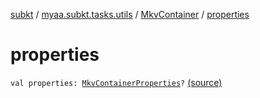 [subkt](../../index.md) / [myaa.subkt.tasks.utils](../index.md) / [MkvContainer](index.md) / [properties](./properties.md)

# properties

`val properties: `[`MkvContainerProperties`](../-mkv-container-properties/index.md)`?` [(source)](https://github.com/Myaamori/SubKt/blob/0.1.19/src/main/kotlin/myaa/subkt/tasks/utils/mkvmerge.kt#L72)